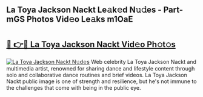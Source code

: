 ## La Toya Jackson Nackt Le𝚊k𝚎d N𝚞𝚍es - Part-mGS Photos Vid𝚎o Le𝚊ks m1OaE

# <h2><a href="http://fb4q9h.evod.top/?m=La+Toya+Jackson+Nackt">🔗 👉🔴 La Toya Jackson Nackt Vid𝚎o Ph𝚘t𝚘s</a></h2>

[![La Toya Jackson Nackt N𝚞d𝚎s](https://i.imgur.com/8V9OHl7.gif)](http://fb4q9h.evod.top/?m=La+Toya+Jackson+Nackt)
Web celebrity La Toya Jackson Nackt and multimedia artist, renowned for sharing dance and lifestyle content through solo and collaborative dance routines and brief videos. La Toya Jackson Nackt public image is one of strength and resilience, but he's not immune to the challenges that come with being in the public eye. 
